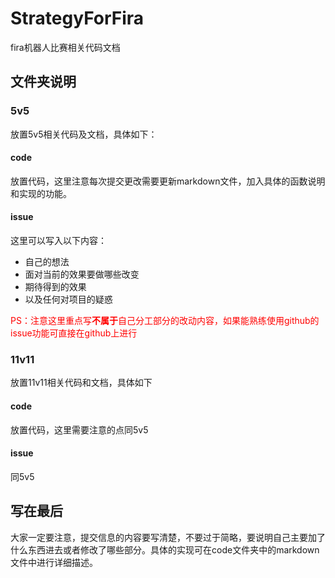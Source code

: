 # StrategyForFira
fira机器人比赛相关代码文档

## 文件夹说明

###  5v5

放置5v5相关代码及文档，具体如下：

#### code

放置代码，这里注意每次提交更改需要更新markdown文件，加入具体的函数说明和实现的功能。

#### issue

这里可以写入以下内容：

- 自己的想法
- 面对当前的效果要做哪些改变
- 期待得到的效果
- 以及任何对项目的疑惑

<font color=red>PS：注意这里重点写**不属于**自己分工部分的改动内容，如果能熟练使用github的issue功能可直接在github上进行</font>

### 11v11

放置11v11相关代码和文档，具体如下

#### code

放置代码，这里需要注意的点同5v5

#### issue

同5v5

## 写在最后

大家一定要注意，提交信息的内容要写清楚，不要过于简略，要说明自己主要加了什么东西进去或者修改了哪些部分。具体的实现可在code文件夹中的markdown文件中进行详细描述。
